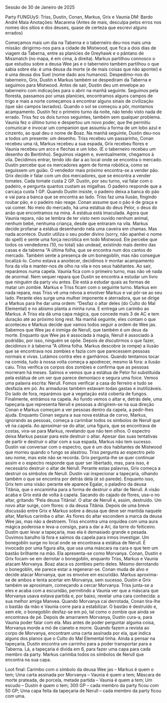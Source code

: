 Sessão de 30 de Janeiro de 2025

Party FUNGUyS: Triss, Dustin, Conan, Markus, Grix e Vaunia
DM: Bardo André Maia
Anotações: Macarena
(Antes de mais, desculpa pelos erros nos nomes dos sítios e dos deuses, quase de certeza que escrevi alguns errados)

Começamos mais um dia na Taberna e o taberneiro deu-nos mais uma missão: dirigirmo-nos para a cidade de Mistwood, que fica a dois dias de viagem da Taberna, entre as planícies de Greyhawk e o pântano de Missmatch (no mapa, é em cima, à direita).
Markus partilhou connosco o que estudou sobre a deusa Wee jas e o taberneiro também partilhou o que sabia sobre ela: é uma deusa da morte (e de mais coisas que não apontei) e é uma deusa dos Suel (nome dado aos humanos).
Despedimo-nos do taberneiro, Grix, Dustin e Markus também se despediram da Taberna e seguimos para Mistwood. Antes de sair, Dustin deu um envelope ao taberneiro com indicações para o abrir na manhã seguinte.
Seguimos pela floresta, passamos por umas planícies, encontramos alguns campos de trigo e mais a norte começamos a encontrar alguns sinais de civilização (que são campos lavrados). Quando o sol se começou a pôr, montamos acampamento.
Dustin fez o primeiro turno da noite, não tendo visto nada de errado. Triss fez os dois turnos seguintes, também sem qualquer problema. Vaunia fez o último turno e despertou um novo poder, que lhe permitiu comunicar e invocar um companion que assumiu a forma de um lobo azul e cinzento, ao qual deu o nome de Boaz.
Na manhã seguinte, Dustin deu-nos a todos um presente: um desenho. Triss recebeu um passarinho, Conan recebeu uma rã, Markus recebeu a sua espada, Grix recebeu flores e Vaunia recebeu um arco e flechas e um lobo. (E o taberneiro recebeu um desenho do Bentinho).
Seguimos viagem e, eventualmente, chegamos à vila. Decidimos entrar, tendo ido dar a ao local onde se encontra o mercado. Dustin percebe que os mercadores agem de forma robótica, como se seguissem um guião. O vendedor mais próximo encontra-se a vender pão.
Grix decide ir falar com um dos mercadores, que se encontra a vender tomates. Cada tomate custa 2 GP. Dustin, por seu turno, vai falar com o padeiro, e pergunta quantos custam as migalhas. O padeiro responde que a carcaça custa 1 GP. Quando Dustin insiste, o padeiro deixa a banca do pão e vai para a banca que se encontra ao lado.
Triss faz uma ilusão, fingindo roubar pão, e o padeiro não reage. Conan assume que o pão é de graça e vai comer.
No meio do mercado, há uma estátua do deus Pelor, o deus do anão que encontramos na mina. A estátua está imaculada. Agora que Vaunia repara, não se lembra de ter visto nem ouvido nenhum animal, nenhum bebé, nenhuma criança, desde que entraram na vila. 
Markus decide profanar a estátua desenhando nela uma caveira em chamas. Mas nada acontece.
Dustin utiliza o seu poder divino (sorry, não apanhei o nome do spell) e sente uma força necrótica em todo Mistwood. Ele percebe que todos os vendedores (10, no total) são undead, existindo mais dentro das casas e da taberna “A última folha, que se encontra num dos cantos do mercado. Também sente a presença de um bonegoblin, mas não consegue localizá-lo.
Como estava a anoitecer, decidimos ir montar acampamento fora da vila e manter-nos de olho na vila e nos seus habitantes. Ao sair, reparámos numa capela.
Vaunia fica com o primeiro turno, mas não vê nada de anormal. Nem sequer repara que Dustin se encontra a estudar um livro que ninguém da party viu antes. Ele está a estudar quais as formas de matar um zombie.
Markus e Triss ficam com o seguinte turno. Markus em nada repara, mas Triss vê uma névoa a envolver Markus e vai pôr-se ao seu lado. Perante eles surge uma mulher imponente e aterradora, que se dirige a Markus para lhe dar uma ordem: “Desfaz o altar deles (do Culto do Mal Elemental) e no abismo planta a minha runa. E entrega um carimbo ao Markus. A Triss ela dá uma capa mágica, que concede mais 3 de AC e tem duração até ao próximo long rest.
Na manhã seguinte, eles contam o que aconteceu e Markus decide que vamos todos seguir a ordem de Wee jas. Sabemos que Wee jas é inimiga de Nerull, que também é um deus da morte. Enquanto que Wee jas é associada à magia, Nerull é associado à podridão, por isso, ninguém se opõe.
Depois de discutirmos o que fazer, decidimos ir à taberna “A última folha. Markus descobre (e rompe) a ilusão que se encontrava nos zombies e fazia com que parecessem pessoas normais e vivas. Lutámos contra eles e ganhámos. 
Quando tentamos tocar na comida, tudo à nossa volta começa a apodrecer, mesmo lá fora: a ilusão caiu. Triss verifica os corpos dos zombies e confirma que as pessoas morreram há meses.
Saímos e vemos que a estátua de Pelor foi substituída pela estátua de um ser que parece demoníaco e segura uma foice. Vemos uma palavra escrita: Nerull.
Fomos verificar a casa do ferreiro e tudo se desfazia em pó. As armaduras também estavam todas gastas e inutilizáveis.
Do lado de fora, reparámos que a vegetação está coberta de fungos.
Finalmente, entrámos na capela. Ao fundo vemos o altar e, detrás dele, uma tapeçaria que representa Nerull e pessoas a dirigirem-se na sua direção
Conan e Markus começam a ver pessoas dentro da capela, a pedir-lhes ajuda. Enquanto Conan segura a sua nova estátua de corvo, Markus, ignorando as pessoas, começa a carimbar todos os símbolos de Nerull que vê na capela. 
Ao aproximar-se do altar, uma figura, que se encontrava de costas, vira-se para Markus, revelando que não tem olhos. O espectro deixa Markus passar para este destruir o altar. Apesar das suas tentativas de partir e destruir o altar com a sua espada, Markus não tem sucesso.
Dustin vai conversar com o espectro, que é um dos habitantes de Mistwood que morreu quando o fungo se alastrou. Triss pergunta ao espectro pelo seu nome, mas este não se recorda. Grix pergunta-lhe se quer continuar assim e o espectro responde que quer ser libertado, mas, para isso, é necessário destruir o altar de Nerull. Perante estas palavras, Grix começa a destruir os símbolos de Nerull. Dustin vai inspecionar a tapeçaria, olhando também o que se encontra por detrás dela (é só parede).
Enquanto isso, Grix tem uma visão: perante ele aparece Egalar, o paladino da deusa Titânia, que o encaminha para a forma de destruir o altar de Nerull. A visão acaba e Grix está de volta à capela. Sacando do cajado de flores, usa-o no altar, gritando “Pela deusa Titânia!. O altar de Nerull é, assim, destruído. Um novo altar surge, com flores: o da deusa Titânia.
Depois de uma breve discussão entre Grix e Markus sobre a deusa que deve ser mantida naquele altar, Markus carimba o altar. As flores do altar escondem a marca da deusa Wee jas, mas não a destroem. 
Triss encontra uma orquídea com uma aura mágica poderosa e leva-a consigo, para a dar a Ari, da torre do feiticeiro.
Dustin quer levar a tapeçaria, mas ela é demasiado grande e pesada. 
Ouvimos barulho lá fora e saímos da capela para irmos investigar. Um bonegoblin surge no local onde se encontrava a estátua de Nerull. É invocado por uma figura alta, que usa uma máscara na cara e que tem um bastão brilhante na mão. Ela apresenta-se como Morvanya.
Conan, Dustin e Grix focam-se em derrotar o bonegoblin, enquanto Triss, Markus e Vaunia atacam Morvanya. Boaz ataca os zombies perto deles.
Mesmo derrotando o bonegoblin, ele parece estar a regenerar-se. Conan muda de alvo e decide atacar Morvanya, que os envolve em escuridão. Markus aproxima-se de ambos e tenta acertar em Morvanya, sem sucesso. Dustin e Grix também se aproximam, começando a cercar Morvanya. Triss junta-se a eles e acaba com a escuridão, permitindo a Vaunia ver que a máscara que Morvanya usava estava partida e, por baixo, revelar uma cara conhecida: a sua melhor amiga Manvea. 
Quando Morvanya cai derrotada, Conan tira-lhe o bastão da mão e Vaunia corre para a estabilizar. 
O bastão é destruído e, sem ele, o bonegoblin desfaz-se em pó, tal como o zombie que ainda se encontrava de pé.
Depois de amarrarem Morvanya, Dustin cura-a, para Vaunia poder falar com ela. Mas antes de poder perguntar alguma coisa, Morvanya morde a mó de cianeto e morre.
Quando fazem a revista ao corpo de Morvanya, encontram uma carta assinada por ela, que indica alguns dos planos que o Culto do Mal Elemental tinha.
Ainda a pensar na tapeçaria, Dustin encontra um carrinho para a poder transportar para a Taberna. Lá, a tapeçaria é divida em 6, para fazer uma capa para cada membro da party. Markus carimba todos os símbolos de Nerull que encontra na sua capa.

Loot final:
Carimbo com o símbolo da deusa Wee jas – Markus é quem o tem;
Uma carta assinada por Morvanya – Vaunia é quem a tem;
Máscara de morte prateada, de porcela, metade partida – Vaunia é quem a tem;
Um escudo – Dustin é quem o tem;
300 GP – cada membro da party ficou com 50 GP;
Uma capa feita da tapeçaria de Nerull – cada membro da party ficou com uma.

















